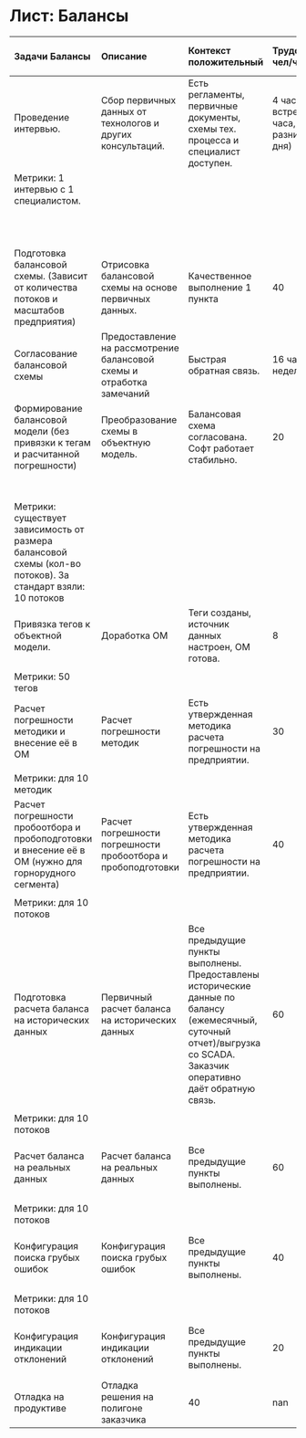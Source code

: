 # Лист: Балансы

| Задачи Балансы                                                                                              | Описание                                                              | Контекст положительный                                                                                                                                                  | Трудоемкость, чел/час                            | Контекст негативный                                                                 | Трудоемкость, чел/час.1                                                     | Зависимости                                    | Опросный лист                                   | Значение для пресейла                     | этапы проекта   |
|:------------------------------------------------------------------------------------------------------------|:----------------------------------------------------------------------|:------------------------------------------------------------------------------------------------------------------------------------------------------------------------|:-------------------------------------------------|:------------------------------------------------------------------------------------|:----------------------------------------------------------------------------|:-----------------------------------------------|:------------------------------------------------|:------------------------------------------|:----------------|
| Проведение интервью.                                                                                        | Сбор первичных данных от технологов и других консультаций.            | Есть регламенты, первичные документы, схемы тех. процесса и специалист доступен.                                                                                        | 4 часа (2 встречи по 2 часа, с разницей в 3 дня) | Отсутствие первичных документов                                                     | Время ожидания первичных документов + 4 часа (2 встречи по 2 часа)          | 4 встречи по часу, через 1-2 дня.              | 1. Тех. регламенты                              | nan                                       | Проектирование  |
| Метрики: 1 интервью с 1 специалистом.                                                                       |                                                                       |                                                                                                                                                                         |                                                  |                                                                                     |                                                                             |                                                | 2. Схема тех. процесса                          |                                           |                 |
|                                                                                                             |                                                                       |                                                                                                                                                                         |                                                  |                                                                                     |                                                                             |                                                | 3. Контакт специалиста от заказчика             |                                           |                 |
| Подготовка балансовой схемы. (Зависит от количества потоков и масштабов предприятия)                        | Отрисовка балансовой схемы на основе первичных данных.                | Качественное выполнение 1 пункта                                                                                                                                        | 40                                               | Остались открытые вопросы                                                           | 80                                                                          | Нужно добавить время на изучение регламента    | Количество потоков, если есть балансовая схема. | 60                                        | nan             |
| Согласование балансовой схемы                                                                               | Предоставление на рассмотрение балансовой схемы и отработка замечаний | Быстрая обратная связь.                                                                                                                                                 | 16 часов в неделю                                | Невовлеченность специалистов заказчика                                              | 40 часов в месяц                                                            | nan                                            | nan                                             | 3 итерации согласования по 20 часов. 60   | nan             |
| Формирование балансовой модели (без привязки к тегам и расчитанной погрешности)                             | Преобразование схемы в объектную модель.                              | Балансовая схема согласована. Софт работает стабильно.                                                                                                                  | 20                                               | Происходят уточнения по мере работы. Нет согласования.                              | 40                                                                          | nan                                            | Мал. Предприятие - 40 потоков                   | Для малых - 140                           | nan             |
|                                                                                                             |                                                                       |                                                                                                                                                                         |                                                  |                                                                                     |                                                                             |                                                | Среднее - 90 потоков                            | Для средних - 240                         |                 |
| Метрики: существует зависимость от размера балансовой схемы (кол-во потоков). За стандарт взяли: 10 потоков |                                                                       |                                                                                                                                                                         |                                                  |                                                                                     |                                                                             |                                                | Большое - 120 потоков                           | Для больших - 320                         |                 |
| Привязка тегов к объектной модели.                                                                          | Доработка ОМ                                                          | Теги созданы, источник данных настроен, ОМ готова.                                                                                                                      | 8                                                | Теги не созданы, источник данных работает некорректно, ОМ в работе.                 | обращаться к специалисту блока Диспетчеризации                              | nan                                            | Количество тегов.                               | Количество потоков * 5 = количество тегов | nan             |
|                                                                                                             |                                                                       |                                                                                                                                                                         |                                                  |                                                                                     |                                                                             |                                                |                                                 |                                           |                 |
| Метрики: 50 тегов                                                                                           |                                                                       |                                                                                                                                                                         |                                                  |                                                                                     |                                                                             |                                                |                                                 |                                           |                 |
| Расчет погрешности методики и внесение её в ОМ                                                              | Расчет погрешности методик                                            | Есть утвержденная методика расчета погрешности на предприятии.                                                                                                          | 30                                               | Нет методики расчета погрешности или она находится в "голове" главных специалистов. | 80                                                                          | Нет опыта                                      | nan                                             | Пока нет опыта по верхней планке          | nan             |
|                                                                                                             |                                                                       |                                                                                                                                                                         |                                                  |                                                                                     |                                                                             |                                                |                                                 |                                           |                 |
| Метрики: для 10 методик                                                                                     |                                                                       |                                                                                                                                                                         |                                                  |                                                                                     |                                                                             |                                                |                                                 |                                           |                 |
| Расчет погрешности пробоотбора и пробоподготовки и внесение её в ОМ (нужно для горнорудного сегмента)       | Расчет погрешности погрешности пробоотбора и пробоподготовки          | Есть утвержденная методика расчета погрешности на предприятии.                                                                                                          | 40                                               | Нет методики расчета погрешности или она находится в "голове" главных специалистов. | 100                                                                         | nan                                            | nan                                             | Пока нет опыта по верхней планке          | nan             |
|                                                                                                             |                                                                       |                                                                                                                                                                         |                                                  |                                                                                     |                                                                             |                                                |                                                 |                                           |                 |
| Метрики: для 10 потоков                                                                                     |                                                                       |                                                                                                                                                                         |                                                  |                                                                                     |                                                                             |                                                |                                                 |                                           |                 |
| Подготовка расчета баланса на исторических данных                                                           | Первичный расчет баланса на исторических данных                       | Все предыдущие пункты выполнены. Предоставлены исторические данные по балансу (ежемесячный, суточный отчет)/выгрузка со SCADA. Заказчик оперативно даёт обратную связь. | 60                                               | Отсутствие исторических данных                                                      | Невозможно выполнить, если делать на тестовых, то корректность не проверить | Данные метрики заработают, когда будет продукт | nan                                             | Пока нет опыта по верхней планке          | nan             |
|                                                                                                             |                                                                       |                                                                                                                                                                         |                                                  |                                                                                     |                                                                             |                                                |                                                 |                                           |                 |
| Метрики: для 10 потоков                                                                                     |                                                                       |                                                                                                                                                                         |                                                  |                                                                                     |                                                                             |                                                |                                                 |                                           |                 |
| Расчет баланса на реальных данных                                                                           | Расчет баланса на реальных данных                                     | Все предыдущие пункты выполнены.                                                                                                                                        | 60                                               | Необходима доработка/уточнение предыдущих пунктов                                   | 100                                                                         | nan                                            | nan                                             | Пока нет опыта по верхней планке          | nan             |
|                                                                                                             |                                                                       |                                                                                                                                                                         |                                                  |                                                                                     |                                                                             |                                                |                                                 |                                           |                 |
| Метрики: для 10 потоков                                                                                     |                                                                       |                                                                                                                                                                         |                                                  |                                                                                     |                                                                             |                                                |                                                 |                                           |                 |
| Конфигурация поиска грубых ошибок                                                                           | Конфигурация поиска грубых ошибок                                     | Все предыдущие пункты выполнены.                                                                                                                                        | 40                                               | Необходима доработка/уточнение предыдущих пунктов                                   | 80                                                                          | nan                                            | nan                                             | Пока нет опыта по верхней планке          | nan             |
|                                                                                                             |                                                                       |                                                                                                                                                                         |                                                  |                                                                                     |                                                                             |                                                |                                                 |                                           |                 |
| Метрики: для 10 потоков                                                                                     |                                                                       |                                                                                                                                                                         |                                                  |                                                                                     |                                                                             |                                                |                                                 |                                           |                 |
| Конфигурация индикации отклонений                                                                           | Конфигурация индикации отклонений                                     | Все предыдущие пункты выполнены.                                                                                                                                        | 20                                               | Необходима доработка/уточнение предыдущих пунктов                                   | 40                                                                          | nan                                            | nan                                             | Пока нет опыта по верхней планке          | nan             |
| Отладка на продуктиве                                                                                       | Отладка решения на полигоне заказчика                                 | 40                                                                                                                                                                      | nan                                              | nan                                                                                 | nan                                                                         | nan                                            | nan                                             | Пока нет опыта по верхней планке          | nan             |